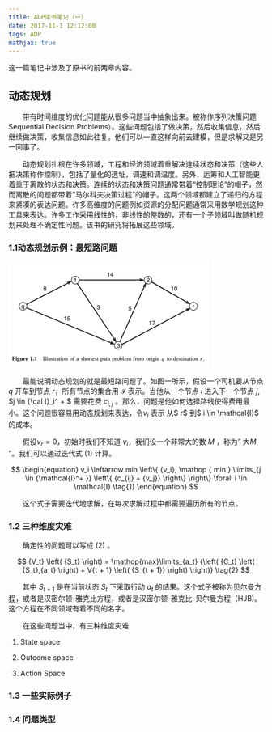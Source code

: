 ```yaml
---
title: ADP读书笔记（一）
date: 2017-11-1 12:12:00
tags: ADP
mathjax: true
---
```


这一篇笔记中涉及了原书的前两章内容。

## 动态规划

&emsp;&emsp;带有时间维度的优化问题能从很多问题当中抽象出来。被称作序列决策问题Sequential Decision Problems）。这些问题包括了做决策，然后收集信息，然后继续做决策，收集信息如此往复。他们可以一直这样向前去建模，但是求解又是另一回事了。

&emsp;&emsp;动态规划扎根在许多领域，工程和经济领域着重解决连续状态和决策（这些人把决策称作控制），包括了量化的选址，调速和调温度。另外，运筹和人工智能更着重于离散的状态和决策。连续的状态和决策问题通常带着“控制理论”的帽子，然而离散的问题都带着“马尔科夫决策过程”的帽子。这两个领域都建立了递归的方程来紧凑的表达问题。许多高维度的问题例如资源的分配问题通常采用数学规划这种工具来表达。许多工作采用线性的，非线性的整数的，还有一个子领域叫做随机规划来处理不确定性问题。该书的研究将拓展这些领域。

### 1.1动态规划示例：最短路问题

![Fig1](ADP-Note-1/Fig1.bmp)

&emsp;&emsp;最能说明动态规划的就是最短路问题了。如图一所示，假设一个司机要从节点 $q$ 开车到节点 $r$，所有节点的集合用 $\mathcal{I}$ 表示。当他从一个节点 $i$  进入下一个节点 $j$, $j \in {\cal I}_i^ + $ 需要花费 $c_{i,j}$ 。那么，问题是他如何选择路线使得费用最小。这个问题很容易用动态规划来表达，令$v_i$ 表示 从$ r$ 到$ i \in \mathcal{I}$ 的成本。

&emsp;&emsp;假设$v_r=0$，初始时我们不知道 $v_i$，我们设一个非常大的数 $M$ ，称为” 大$M$ ”。我们可以通过迭代式 $(1)$ 计算。

$$
\begin{equation}
v_i \leftarrow  min \left\{ {v_i},  \mathop { min } \limits_{j \in {\mathcal{I}^+ }}  \left\{ {c_{ij} + {v_j}} \right\} \right\} \forall i \in \mathcal{I} 
\tag{1}
\end{equation}
$$

&emsp;&emsp;这个式子需要迭代地求解，在每次求解过程中都需要遍历所有的节点。

### 1.2 三种维度灾难

&emsp;&emsp;确定性的问题可以写成 $(2)$ 。

$$
{V_t} \left( {S_t} \right) = \mathop{max}\limits_{a_t}  {\left( {C_t} \left( {S_t},{a_t} \right) + V{t + 1} \left( {S_{t + 1}} \right)  \right)}
\tag{2}
$$

&emsp;&emsp;其中 $S_{t+1}$ 是在当前状态  $S_t$ 下采取行动 $a_t$ 的结果。这个式子被称为<u>贝尔曼方程</u>，或者是汉密尔顿-雅克比方程，或者是汉密尔顿-雅克比-贝尔曼方程（HJB)。这个方程在不同领域有着不同的名字。

&emsp;&emsp;在这些问题当中，有三种维度灾难

1. State space

2. Outcome space

3. Action Space


### 1.3 一些实际例子

### 1.4 问题类型